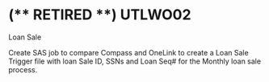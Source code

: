 # (** RETIRED **) UTLWO02
Loan Sale

Create SAS job to compare Compass and OneLink to create a Loan Sale Trigger file with loan Sale ID, SSNs and Loan Seq# for the Monthly loan sale process.
